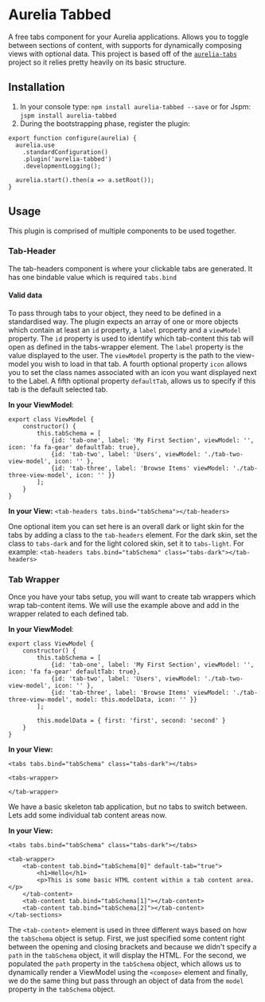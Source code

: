 # Aurelia Tabbed
A free tabs component for your Aurelia applications. Allows you to toggle between sections of content, with supports for dynamically composing views with optional data.  This project is based off of the [`aurelia-tabs`](https://github.com/Vheissu/aurelia-tabs) project so it relies pretty heavily on its basic structure.

## Installation
1. In your console type: ``npm install aurelia-tabbed --save`` or for Jspm: ``jspm install aurelia-tabbed``
2. During the bootstrapping phase, register the plugin:
```
export function configure(aurelia) {
  aurelia.use
    .standardConfiguration()
    .plugin('aurelia-tabbed')
    .developmentLogging();

  aurelia.start().then(a => a.setRoot());
}
```

## Usage
This plugin is comprised of multiple components to be used together.

### Tab-Header
The tab-headers component is where your clickable tabs are generated. It has one bindable value which is required ``tabs.bind``

#### Valid data
To pass through tabs to your object, they need to be defined in a standardised way. The plugin expects an array of one or more objects which contain at least an ``id`` property, a ``label`` property and a ``viewModel`` property. The ``id`` property is used to identify which tab-content this tab will open as defined in the tabs-wrapper element. The ``label`` property is the value displayed to the user. The ``viewModel`` property is the path to the view-model you wish to load in that tab. A fourth optional property ``icon`` allows you to set the class names associated with an icon you want displayed next to the Label.  A fifth optional property ``defaultTab``, allows us to specify if this tab is the default selected tab.

**In your ViewModel**:
```
export class ViewModel {
    constructor() {
        this.tabSchema = [
            {id: 'tab-one', label: 'My First Section', viewModel: '', icon: 'fa fa-gear' defaultTab: true},
            {id: 'tab-two', label: 'Users', viewModel: './tab-two-view-model', icon: '' },
            {id: 'tab-three', label: 'Browse Items' viewModel: './tab-three-view-model', icon: '' }}
        ];
    }
}
```

**In your View:**
``<tab-headers tabs.bind="tabSchema"></tab-headers>``

One optional item you can set here is an overall dark or light skin for the tabs by adding a class to the ``tab-headers`` element.  For the dark skin, set the class to ``tabs-dark`` and for the light colored skin, set it to ``tabs-light``.
For example: ``<tab-headers tabs.bind="tabSchema" class="tabs-dark"></tab-headers>``

### Tab Wrapper
Once you have your tabs setup, you will want to create tab wrappers which wrap tab-content items. We will use the example above and add in the wrapper related to each defined tab.

**In your ViewModel**:
```
export class ViewModel {
    constructor() {
        this.tabSchema = [
            {id: 'tab-one', label: 'My First Section', viewModel: '', icon: 'fa fa-gear' defaultTab: true},
            {id: 'tab-two', label: 'Users', viewModel: './tab-two-view-model', icon: '' },
            {id: 'tab-three', label: 'Browse Items' viewModel: './tab-three-view-model', model: this.modelData, icon: '' }}
        ];

		this.modelData = { first: 'first', second: 'second' }
    }
}
```

**In your View:**
```
<tabs tabs.bind="tabSchema" class="tabs-dark"></tabs>

<tabs-wrapper>

</tab-wrapper>
```

We have a basic skeleton tab application, but no tabs to switch between. Lets add some individual tab content areas now.

**In your View:**
```
<tabs tabs.bind="tabSchema" class="tabs-dark"></tabs>

<tab-wrapper>
    <tab-content tab.bind="tabSchema[0]" default-tab="true">
        <h1>Hello</h1>
        <p>This is some basic HTML content within a tab content area.</p>
    </tab-content>
    <tab-content tab.bind="tabSchema[1]"></tab-content>
    <tab-content tab.bind="tabSchema[2]"></tab-content>
</tab-sections>
```

The ``<tab-content>`` element is used in three different ways based on how the ``tabSchema`` object is setup. First, we just specified some content right between the opening and closing brackets and because we didn't specify a ``path`` in the ``tabSchema`` object, it will display the HTML. For the second, we populated the ``path`` property in the ``tabSchema`` object, which allows us to dynamically render a ViewModel using the ``<compose>`` element and finally, we do the same thing but pass through an object of data from the ``model`` property in the ``tabSchema`` object.